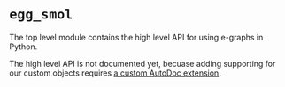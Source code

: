 # `egg_smol`

The top level module contains the high level API for using e-graphs in Python.

The high level API is not documented yet, becuase adding supporting for our custom objects requires [a custom AutoDoc extension](https://www.sphinx-doc.org/en/master/development/tutorials/autodoc_ext.html#autodoc-ext-tutorial).

<!--
```{eval-rst}
.. automodule:: egg_smol
   :members:
   :imported-members:
   :special-members: __ne__
``` -->
